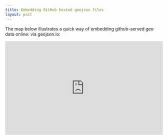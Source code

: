 ```yaml
---
title: Embedding GitHub hosted geojson files
layout: post
---
```


The map below illustrates a quick way of embedding github-served geo data online: via geojson.io:

<iframe frameborder="0" width="100%" height="300" src="http://bl.ocks.org/d/413a6a744bfda22615cc"></iframe>
